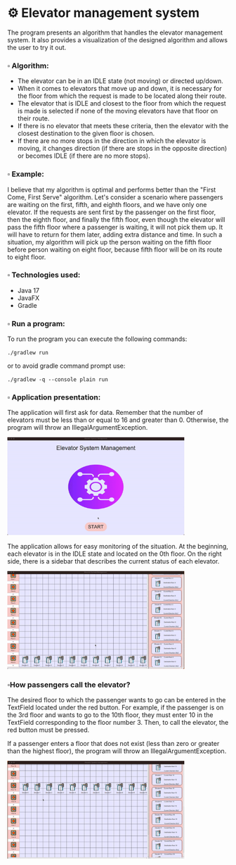 <h1> ⚙️ Elevator management system</h1>
<p> The program presents an algorithm that handles the elevator management system. It also provides a visualization of the designed algorithm and allows the user to try it out. </p>


<h3> ▫️ Algorithm: </h3>
<ul>
  <li> The elevator can be in an IDLE state (not moving) or directed up/down.</li>
  <li> When it comes to elevators that move up and down, it is necessary for the floor from which the request is made to be located along their route. </li>
  <li> The elevator that is IDLE and closest to the floor from which the request is made is selected if none of the moving elevators have that floor on their route.</li>
    <li> If there is no elevator that meets these criteria, then the elevator with the closest destination to the given floor is chosen. </li>
  <li> If there are no more stops in the direction in which the elevator is moving, it changes direction (if there are stops in the opposite direction) or becomes IDLE (if there are no more stops).</li>
</ul>

<h3> ▫️ Example: </h3>
<p> I believe that my algorithm is optimal and performs better than the "First Come, First Serve" algorithm. Let's consider a scenario where passengers are waiting on the first, fifth, and eighth floors, and we have only one elevator. If the requests are sent first by the passenger on the first floor, then the eighth floor, and finally the fifth floor, even though the elevator will pass the fifth floor where a passenger is waiting, it will not pick them up. It will have to return for them later, adding extra distance and time. In such a situation, my algorithm will pick up the person waiting on the fifth floor before person waiting on eight floor, because fifth floor will be on its route to eight floor.</p>

<h3> ▫️ Technologies used: </h3>
<ul>
<li>Java 17</li>
<li>JavaFX</li>
<li>Gradle</li>
</ul>

<h3> ▫️ Run a program: </h3> 
<p> To run the program you can execute the following commands:

```
./gradlew run
```

<p> or to avoid gradle command prompt use: </p>

```
./gradlew -q --console plain run
```

<h3> ▫️ Application presentation: </h3> 
<p> The application will first ask for data. Remember that the number of elevators must be less than or equal to 16 and greater than 0. Otherwise, the program will throw an IllegalArgumentException. </p>
<img width="80%" src="/readme/start.gif">

<p> The application allows for easy monitoring of the situation. At the beginning, each elevator is in the IDLE state and located on the 0th floor. On the right side, there is a sidebar that describes the current status of each elevator. </p>
<img width="80%" src="/readme/scrolling.gif">

<h3> ▫️How passengers call the elevator?</h3>
<p> The desired floor to which the passenger wants to go can be entered in the TextField located under the red button. For example, if the passenger is on the 3rd floor and wants to go to the 10th floor, they must enter 10 in the TextField corresponding to the floor number 3. Then, to call the elevator, the red button must be pressed.</p>

<p> If a passenger enters a floor that does not exist (less than zero or greater than the highest floor), the program will throw an IllegalArgumentException.</p>
<img width="80%" src="/readme/demo.gif">

